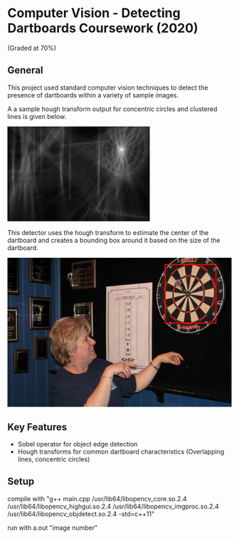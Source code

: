 # Computer Vision - Detecting Dartboards Coursework (2020)
(Graded at 70%)

## General
This project used standard computer vision techniques to detect the presence of dartboards within a variety of sample images.

A a sample hough transform output for concentric circles and clustered lines is given below.

![Dartboard Hough Transform](https://github.com/jakeramaer/Computer-Vision-2020/blob/master/0hough.jpg)

This detector uses the hough transform to estimate the center of the dartboard and creates a bounding box around it based on the size of the dartboard.

![Dartboard Hough Transform](https://github.com/jakeramaer/Computer-Vision-2020/blob/master/detected0.jpg)


## Key Features
* Sobel operator for object edge detection
* Hough transforms for common dartboard characteristics (Overlapping lines, concentric circles)

## Setup
compile with "g++ main.cpp /usr/lib64/libopencv_core.so.2.4  /usr/lib64/libopencv_highgui.so.2.4  /usr/lib64/libopencv_imgproc.so.2.4  /usr/lib64/libopencv_objdetect.so.2.4 -std=c++11"

run with a.out "image number"
